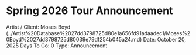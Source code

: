 # Spring 2026 Tour Announcement

Artist / Client: Moses Boyd (../Artist%20Database%2027dd3798725d80e1a656fd91adaadec1/Moses%20Boyd%2027dd3798725d80039e79df254b045a24.md)
Date: October 20, 2025
Days To Go: 0
Type: Announcement